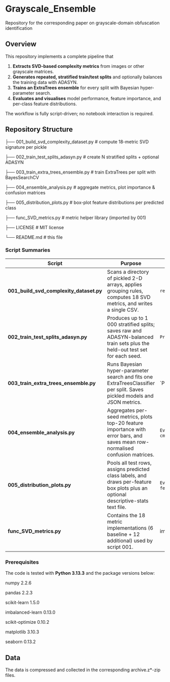 # Grayscale_Ensemble
Repository for the corresponding paper on grayscale-domain obfuscation identification

## Overview
This repository implements a complete pipeline that

1. **Extracts SVD-based complexity metrics** from images or other grayscale matrices.  
2. **Generates repeated, stratified train/test splits** and optionally balances the training data with ADASYN.  
3. **Trains an ExtraTrees ensemble** for every split with Bayesian hyper-parameter search.  
4. **Evaluates and visualises** model performance, feature importance, and per-class feature distributions.

The workflow is fully script-driven; no notebook interaction is required.

## Repository Structure

├── 001_build_svd_complexity_dataset.py # compute 18-metric SVD signature per pickle

├── 002_train_test_splits_adasyn.py # create N stratified splits + optional ADASYN

├── 003_train_extra_trees_ensemble.py # train ExtraTrees per split with BayesSearchCV

├── 004_ensemble_analysis.py # aggregate metrics, plot importance & confusion matrices

├── 005_distribution_plots.py # box-plot feature distributions per predicted class

├── func_SVD_metrics.py # metric helper library (imported by 001)

├── LICENSE # MIT license

└── README.md # this file


### Script Summaries
| Script | Purpose | Key Outputs |
|--------|---------|-------------|
| **001_build_svd_complexity_dataset.py** | Scans a directory of pickled 2-D arrays, applies grouping rules, computes 18 SVD metrics, and writes a single CSV. | `results_ext_SVD_analysis/final_processed_matrices_grouping*.csv` |
| **002_train_test_splits_adasyn.py** | Produces up to 1 000 stratified splits; saves raw and ADASYN-balanced train sets plus the held-out test set for each seed. | `Prepared_SVD_g*/seed####_ADASYN/data/*.csv` |
| **003_train_extra_trees_ensemble.py** | Runs Bayesian hyper-parameter search and fits one ExtraTreesClassifier per split. Saves pickled models and JSON metrics. | `Prepared_SVD_g*/ExtraTrees_{raw|adasyn}/models/*.pkl` and `reports/*.json` |
| **004_ensemble_analysis.py** | Aggregates per-seed metrics, plots top-20 feature importance with error bars, and saves mean row-normalised confusion matrices. | `Evaluation_ExtraTrees_g*/feat_imp_meanSD_*.png` / `.eps`, `cm_*_mean_*.png` |
| **005_distribution_plots.py** | Pools all test rows, assigns predicted class labels, and draws per-feature box plots plus an optional descriptive-stats text file. | `Evaluation_ExtraTrees_g*/distributions/*_boxplot.png` / `.eps`, `feature_distribution_summary.txt` |
| **func_SVD_metrics.py** | Contains the 18 metric implementations (6 baseline + 12 additional) used by script 001. | imported module |

### Prerequisites
The code is tested with **Python 3.13.3** and the package versions below:

numpy	2.2.6

pandas	2.2.3

scikit-learn	1.5.0

imbalanced-learn	0.13.0

scikit-optimize	0.10.2

matplotlib	3.10.3

seaborn	0.13.2

## Data

The data is compressed and collected in the corresponding archive.z*-zip files.
